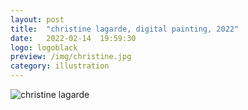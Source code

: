 ```yaml
---
layout: post
title:  "christine lagarde, digital painting, 2022"
date:   2022-02-14  19:59:30
logo: logoblack
preview: /img/christine.jpg
category: illustration
---
```


![christine lagarde](/img/christine.jpg) 


